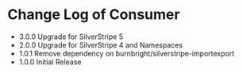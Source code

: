 # Change Log of Consumer

* 3.0.0 Upgrade for SilverStripe 5
* 2.0.0 Upgrade for SilverStripe 4 and Namespaces
* 1.0.1 Remove dependency on burnbright/silverstripe-importexport
* 1.0.0 Initial Release

